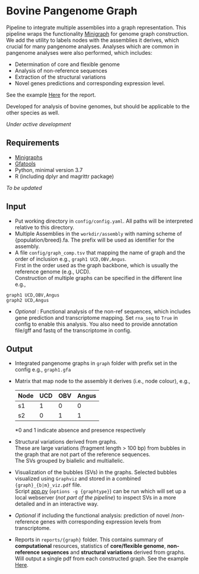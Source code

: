 # Bovine Pangenome Graph

Pipeline to integrate multiple assemblies into a graph representation.
This pipeline wraps the functionality [Minigraph](https://github.com/lh3/minigraph) for genome graph construction. 
We add the utility to labels nodes with the assemblies it derives, which crucial for many pangenome analyses. 
Analyses which are common in pangenome analyses were also performed, which includes:    
- Determination of core and flexible genome    
- Analysis of non-reference sequences    
- Extraction of the structural variations     
- Novel genes predictions and corresponding expression level.        

See the example [Here](reports/taurus_report.pdf) for the report. 

Developed for analysis of bovine genomes, but should be applicable to the other species as well.      

*Under active development*



**Requirements**
---
- [Minigraphs](https://github.com/lh3/minigraph) 
- [Gfatools](https://github.com/lh3/gfatools)
- Python, minimal version 3.7
- R (including dplyr and magrittr package)

*To be updated*

**Input**
---
- Put working directory in `config/config.yaml`. All paths will be interpreted relative to this directory. 
- Multiple Assemblies in the `workdir/assembly` with naming scheme of {population/breed}.fa. The prefix will be used as identifier for the assembly.
- A file `config/graph_comp.tsv` that mapping the name of graph and the order of inclusion e.g., `graph1 UCD,OBV,Angus`.    
First in the order used as the graph backbone, which is usually the reference genome (e.g., UCD).       
Construction of multiple graphs can be specified in the different line e.g., 

``` 
graph1 UCD,OBV,Angus 
graph2 UCD,Angus 
``` 
- *Optional* : Functional analysis of the non-ref sequences, which includes gene prediction and transcriptome mapping. 
Set `rna_seq` to `True` in config to enable this analysis. You also need to provide annotation file/gff and fastq of the transcriptome in config.  

**Output**
---
- Integrated pangenome graphs in `graph` folder with prefix set in the config e.g., `graph1.gfa`    
- Matrix that map node to the assembly it derives (i.e., node colour), e.g.,    

    |Node|UCD|OBV|Angus|   
    |-|-|-|-|
    |s1|1|0|0|
    |s2|0|1|1|

    *0 and 1 indicate absence and presence respectively

- Structural variations derived from graphs.      
These are large variations (fragment length > 100 bp) from bubbles in the graph that are
not part of the reference sequences.  
The SVs grouped by biallelic and multiallelic. 

- Visualization of the bubbles (SVs) in the graphs. Selected bubbles visualized using `Graphviz` and stored in a combined `{graph}_{b|m}_viz.pdf` file.  
Script [app.py](viz/app.py) (`options -g {graphtype}`) can be run which will set up a local webserver (*not part of the pipeline*) to inspect SVs in a more detailed and in an interactive way. 

- *Optional* if including the functional analysis: prediction of novel /non-reference genes with corresponding expression levels from transcriptome. 

- Reports in `reports/{graph}` folder. This contains summary of **computational** resources, statistics of **core/flexible genome**, **non-reference sequences** and **structural variations** derived from graphs. 
Will output a single pdf from each constructed graph. See the example [Here](reports/taurus_report.pdf).


 

